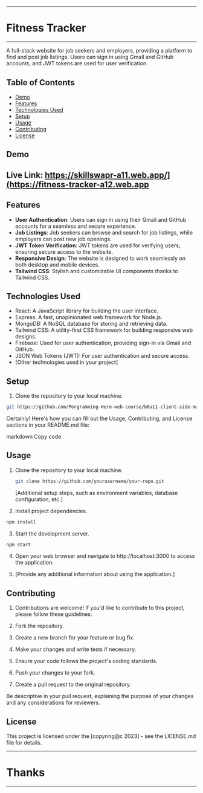 #

---

# Fitness Tracker

---

A full-stack website for job seekers and employers, providing a platform to find and post job listings. Users can sign in using Gmail and GitHub accounts, and JWT tokens are used for user verification.

## Table of Contents

- [Demo](#demo)
- [Features](#features)
- [Technologies Used](#technologies-used)
- [Setup](#setup)
- [Usage](#usage)
- [Contributing](#contributing)
- [License](#license)

## Demo

## Live Link: https://skillswapr-a11.web.app/](https://fitness-tracker-a12.web.app

## Features

- **User Authentication**: Users can sign in using their Gmail and GitHub accounts for a seamless and secure experience.
- **Job Listings**: Job seekers can browse and search for job listings, while employers can post new job openings.
- **JWT Token Verification**: JWT tokens are used for verifying users, ensuring secure access to the website.
- **Responsive Design**: The website is designed to work seamlessly on both desktop and mobile devices.
- **Tailwind CSS**: Stylish and customizable UI components thanks to Tailwind CSS.

## Technologies Used

- React: A JavaScript library for building the user interface.
- Express: A fast, unopinionated web framework for Node.js.
- MongoDB: A NoSQL database for storing and retrieving data.
- Tailwind CSS: A utility-first CSS framework for building responsive web designs.
- Firebase: Used for user authentication, providing sign-in via Gmail and GitHub.
- JSON Web Tokens (JWT): For user authentication and secure access.
- [Other technologies used in your project]

## Setup

1. Clone the repository to your local machine.

```bash
git https://github.com/Porgramming-Hero-web-course/b8a11-client-side-mahfuj80
```

Certainly! Here's how you can fill out the Usage, Contributing, and License sections in your README.md file:

markdown
Copy code

## Usage

1. Clone the repository to your local machine.

   ```bash
   git clone https://github.com/yourusername/your-repo.git

   ```

   [Additional setup steps, such as environment variables, database configuration, etc.]

2. Install project dependencies.

```bash
npm install
```

3. Start the development server.

```bash
npm start
```

4. Open your web browser and navigate to http://localhost:3000 to access the application.

5. [Provide any additional information about using the application.]

## Contributing

1. Contributions are welcome! If you'd like to contribute to this project, please follow these guidelines:

2. Fork the repository.

3. Create a new branch for your feature or bug fix.

4. Make your changes and write tests if necessary.

5. Ensure your code follows the project's coding standards.

6. Push your changes to your fork.

7. Create a pull request to the original repository.

Be descriptive in your pull request, explaining the purpose of your changes and any considerations for reviewers.

## License

This project is licensed under the [copyring@c 2023] - see the LICENSE.md file for details.

---

# Thanks

---

